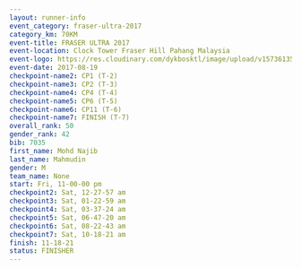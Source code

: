 ```yaml
---
layout: runner-info 
event_category: fraser-ultra-2017 
category_km: 70KM 
event-title: FRASER ULTRA 2017 
event-location: Clock Tower Fraser Hill Pahang Malaysia 
event-logo: https://res.cloudinary.com/dykbosktl/image/upload/v1573613535/Logo/logo_mfst7w.jpg 
event-date: 2017-08-19 
checkpoint-name2: CP1 (T-2) 
checkpoint-name3: CP2 (T-3) 
checkpoint-name4: CP4 (T-4) 
checkpoint-name5: CP6 (T-5) 
checkpoint-name6: CP11 (T-6) 
checkpoint-name7: FINISH (T-7) 
overall_rank: 50
gender_rank: 42
bib: 7035
first_name: Mohd Najib
last_name: Mahmudin
gender: M
team_name: None
start: Fri, 11-00-00 pm
checkpoint2: Sat, 12-27-57 am
checkpoint3: Sat, 01-22-59 am
checkpoint4: Sat, 03-37-24 am
checkpoint5: Sat, 06-47-20 am
checkpoint6: Sat, 08-22-43 am
checkpoint7: Sat, 10-18-21 am
finish: 11-18-21
status: FINISHER
---
```

